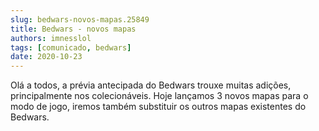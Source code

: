 ```yaml
---
slug: bedwars-novos-mapas.25849
title: Bedwars - novos mapas
authors: imnesslol
tags: [comunicado, bedwars]
date: 2020-10-23
---
```


Olá a todos, a prévia antecipada do Bedwars trouxe muitas adições, principalmente nos colecionáveis. Hoje lançamos 3 novos mapas para o modo de jogo, iremos também substituir os outros mapas existentes do Bedwars.